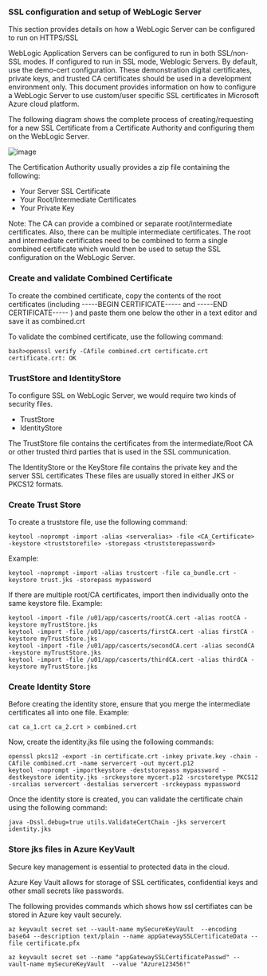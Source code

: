 ###  SSL configuration and setup of WebLogic Server

This section provides details on how a WebLogic Server can be configured to run on HTTPS/SSL 

WebLogic Application Servers can be configured to run in both SSL/non-SSL modes.
If configured to run in SSL mode, Weblogic Servers. By default, use the demo-cert configuration. 
These demonstration digital certificates, private keys, and trusted CA certificates should be used in a development environment only.
This document provides information on how to configure a WebLogic Server to use custom/user specific  SSL certificates in Microsoft Azure cloud platform.

The following diagram shows the complete process of creating/requesting for a new SSL Certificate from a Certificate Authority and configuring them on the WebLogic Server.


![image](https://github.io/gnsuryan/SSL-Configuration/images/Cert_Process.png)


The Certification Authority usually provides a zip file containing the following:
   * Your Server SSL Certificate
   * Your Root/Intermediate Certificates
   * Your Private Key

Note: The CA can provide a combined or separate root/intermediate certificates.  Also, there can be multiple intermediate certificates.
The root and intermediate certificates need to be combined to form a single combined certificate which would then be used to setup the SSL configuration on the WebLogic Server.

### Create and validate Combined Certificate

To create the combined certificate, copy the contents of the root certificates (including -----BEGIN CERTIFICATE----- and -----END CERTIFICATE----- ) and paste them one below the other in a text editor and save it as combined.crt

To validate the combined certificate, use the following command:
```
bash>openssl verify -CAfile combined.crt certificate.crt
certificate.crt: OK
```

### TrustStore  and IdentityStore

To configure SSL on WebLogic Server, we would require two kinds of security files.

  * TrustStore
  * IdentityStore

The TrustStore file contains the certificates from the intermediate/Root CA or other trusted third parties that is used in the SSL communication.

The IdentityStore or the KeyStore file contains the private key and the server SSL certificates
These files are usually stored in either JKS or PKCS12 formats.

### Create Trust Store

To create a truststore file, use the following command:
```
keytool -noprompt -import -alias <serveralias> -file <CA_Certificate> -keystore <truststorefile> -storepass <truststorepassword>
```

Example:
```
keytool -noprompt -import -alias trustcert -file ca_bundle.crt -keystore trust.jks -storepass mypassword
```

If there are multiple root/CA certificates, import then individually onto the same keystore file.
Example:

```
keytool -import -file /u01/app/cascerts/rootCA.cert -alias rootCA -keystore myTrustStore.jks
keytool -import -file /u01/app/cascerts/firstCA.cert -alias firstCA -keystore myTrustStore.jks
keytool -import -file /u01/app/cascerts/secondCA.cert -alias secondCA -keystore myTrustStore.jks
keytool -import -file /u01/app/cascerts/thirdCA.cert -alias thirdCA -keystore myTrustStore.jks
```

### Create Identity Store

Before creating the identity store, ensure that you merge the intermediate certificates all into one file.
Example:
```
cat ca_1.crt ca_2.crt > combined.crt
```

Now, create the identity.jks file using the following commands:

```
openssl pkcs12 -export -in certificate.crt -inkey private.key -chain -CAfile combined.crt -name servercert -out mycert.p12
keytool -noprompt -importkeystore -deststorepass mypassword -destkeystore identity.jks -srckeystore mycert.p12 -srcstoretype PKCS12 -srcalias servercert -destalias servercert -srckeypass mypassword
```

Once the identity store is created, you can validate the certificate chain using the following command:
```
java -Dssl.debug=true utils.ValidateCertChain -jks servercert identity.jks
```

### Store jks files in Azure KeyVault

Secure key management is essential to protected data in the cloud.

Azure Key Vault allows for storage of SSL certificates, confidential keys and other small secrets like passwords.

The following provides commands which shows how ssl certifiates can be stored in Azure key vault securely.

```
az keyvault secret set --vault-name mySecureKeyVault  --encoding base64 --description text/plain --name appGatewaySSLCertificateData --file certificate.pfx

az keyvault secret set --name "appGatewaySSLCertificatePasswd" --vault-name mySecureKeyVault  --value "Azure123456!"

```
